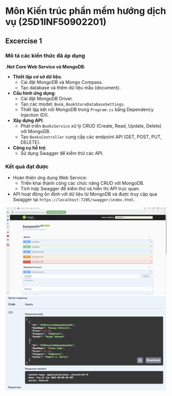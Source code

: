 # Môn Kiến trúc phần mềm hướng dịch vụ (25D1INF50902201)
## Excercise 1

### Mô tả các kiến thức đã áp dụng
**.Net Core Web Service và MongoDB**:
- **Thiết lập cơ sở dữ liệu**:
  - Cài đặt MongoDB và Mongo Compass.
  - Tạo database và thêm dữ liệu mẫu (document).
- **Cấu hình ứng dụng**:
  - Cài đặt MongoDB Driver.
  - Tạo các model: `Book`, `BookStoreDatabaseSettings`.
  - Thiết lập kết nối MongoDB trong `Program.cs` bằng Dependency Injection (DI).
- **Xây dựng API**:
  - Phát triển `BooksService` xử lý CRUD (Create, Read, Update, Delete) với MongoDB.
  - Tạo `BooksController` cung cấp các endpoint API (GET, POST, PUT, DELETE).
- **Công cụ hỗ trợ**:
  - Sử dụng Swagger để kiểm thử các API.

### Kết quả đạt được
- Hoàn thiện ứng dụng Web Service:
  - Triển khai thành công các chức năng CRUD với MongoDB.
  - Tích hợp Swagger để kiểm thử và hiển thị API trực quan.
- API hoạt động ổn định với dữ liệu từ MongoDB và được truy cập qua Swagger tại `https://localhost:7295/swagger/index.html`.

![Alt text](https://github.com/SOA-Excercises-Vo-Minh-Phuc/SAMPLE_API/blob/main/1.png)
![Alt text](https://github.com/SOA-Excercises-Vo-Minh-Phuc/SAMPLE_API/blob/main/2.png)
